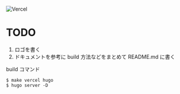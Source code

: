 ![Vercel](https://therealsujitk-vercel-badge.vercel.app/?app=hugo.suwa3.me)
# TODO

1. ロゴを書く
2. ドキュメントを参考に build 方法などをまとめて README.md に書く

build コマンド
```
$ make vercel hugo
$ hugo server -D
```
